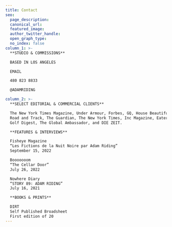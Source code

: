 ```yaml
---
title: Contact
seo:
  page_description: 
  canonical_url: 
  featured_image: 
  author_twitter_handle: 
  open_graph_type:
  no_index: false
column_1: >-
  **STUDIO & COMMISSIONS**

  BASED IN LOS ANGELES

  EMAIL

  480 823 8833

  @ADAMRIDING

column_2: >-
  **SELECT EDITORIAL & COMMERCIAL CLIENTS**

  The New York Times Magazine, Under Armour, Forbes, GQ, House Beautiful, Barrons, The Atlantic, WSJ,
  Road and Track, The Guardian, The New York Times, Inc Magazine, Eater, Los Angeles Times,
  Golf Digest, The Global Ambassador, and DIE ZEIT.

  **FEATURES & INTERVIEWS**

  Fisheye Magazine
  “Les Fictions de la Nuit Noire par Adam Riding”
  September 15, 2022

  Booooooom
  “The Cellar Door”
  July 26, 2022

  Nowhere Diary
  “STORY 89: ADAM RIDING”
  July 16, 2021

  **BOOKS & PRINTS**

  DIRT
  Self Published Broadsheet
  First edition of 20
---
```

